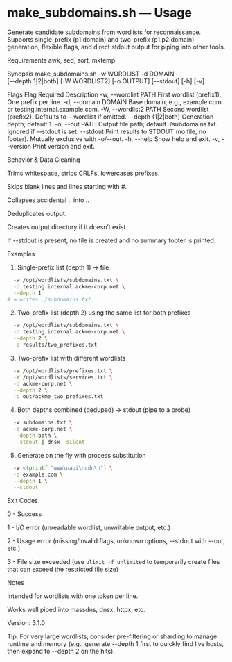 # make_subdomains.sh — Usage

Generate candidate subdomains from wordlists for reconnaissance. Supports single-prefix (p1.domain) and two-prefix (p1.p2.domain) generation, flexible flags, and direct stdout output for piping into other tools.

Requirements
awk, sed, sort, mktemp

Synopsis
make_subdomains.sh -w WORDLIST -d DOMAIN \
  [--depth 1|2|both] [-W WORDLIST2] [-o OUTPUT] [--stdout] [-h] [-v]

Flags
Flag	Required	Description
-w, --wordlist PATH		First wordlist (prefix1). One prefix per line.
-d, --domain DOMAIN		Base domain, e.g., example.com or testing.internal.example.com.
-W, --wordlist2 PATH		Second wordlist (prefix2). Defaults to --wordlist if omitted.
--depth {1|2|both}		Generation depth; default 1.
-o, --out PATH		Output file path; default ./subdomains.txt. Ignored if --stdout is set.
--stdout		Print results to STDOUT (no file, no footer). Mutually exclusive with -o/--out.
-h, --help		Show help and exit.
-v, --version		Print version and exit.

Behavior & Data Cleaning

Trims whitespace, strips CRLFs, lowercases prefixes.

Skips blank lines and lines starting with #.

Collapses accidental .. into ..

Deduplicates output.

Creates output directory if it doesn’t exist.

If --stdout is present, no file is created and no summary footer is printed.

Examples
1) Single-prefix list (depth 1) → file
```./make_subdomains.sh \
  -w /opt/wordlists/subdomains.txt \
  -d testing.internal.ackme-corp.net \
  --depth 1
# → writes ./subdomains.txt
```

2) Two-prefix list (depth 2) using the same list for both prefixes
```./make_subdomains.sh \
  -w /opt/wordlists/subdomains.txt \
  -d testing.internal.ackme-corp.net \
  --depth 2 \
  -o results/two_prefixes.txt
```
3) Two-prefix list with different wordlists
```./make_subdomains.sh \
  -w /opt/wordlists/prefixes.txt \
  -W /opt/wordlists/services.txt \
  -d ackme-corp.net \
  --depth 2 \
  -o out/ackme_two_prefixes.txt
```
4) Both depths combined (deduped) → stdout (pipe to a probe)
```./make_subdomains.sh \
  -w subdomains.txt \
  -d ackme-corp.net \
  --depth both \
  --stdout | dnsx -silent
```
5) Generate on the fly with process substitution
```./make_subdomains.sh \
  -w <(printf "www\napi\ncdn\n") \
  -d example.com \
  --depth 1 \
  --stdout
```
Exit Codes

0 - Success

1 - I/O error (unreadable wordlist, unwritable output, etc.)

2 - Usage error (missing/invalid flags, unknown options, --stdout with --out, etc.)

3 - File size exceeded (use `ulimit -f unlimited` to temporarily create files that can exceed the restricted file size)

Notes

Intended for wordlists with one token per line.

Works well piped into massdns, dnsx, httpx, etc.

Version: 3.1.0

Tip: For very large wordlists, consider pre-filtering or sharding to manage runtime and memory (e.g., generate --depth 1 first to quickly find live hosts, then expand to --depth 2 on the hits).
